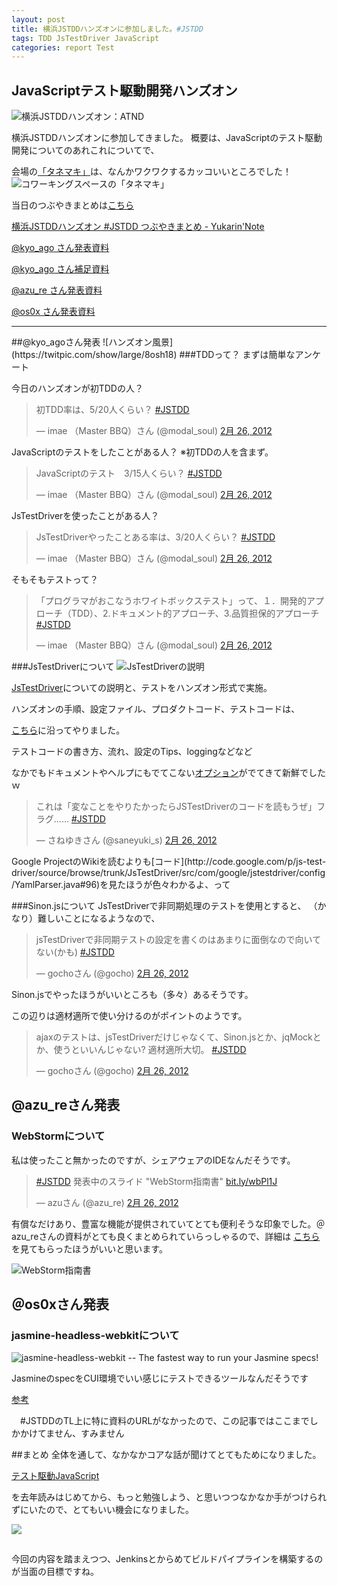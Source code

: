 ```yaml
---
layout: post
title: 横浜JSTDDハンズオンに参加しました。#JSTDD
tags: TDD JsTestDriver JavaScript
categories: report Test
---
```

JavaScriptテスト駆動開発ハンズオン
-----------------

![横浜JSTDDハンズオン：ATND](http://capture.heartrails.com/300x200/cool?http://atnd.org/events/25519)

横浜JSTDDハンズオンに参加してきました。
概要は、JavaScriptのテスト駆動開発についてのあれこれについてで、

会場の[「タネマキ」](http://tane-maki.net/)は、なんかワクワクするカッコいいところでした！
![コワーキングスペースの「タネマキ」](https://yukar.in/p/pz/123506436)

当日のつぶやきまとめは[こちら](https://yukar.in/note/ckFoT5)

[横浜JSTDDハンズオン #JSTDD つぶやきまとめ - Yukarin'Note](https://yukar.in/note/ckFoT5)


[@kyo_ago さん発表資料](http://0-9.tumblr.com/post/17020645713/jstestdriver-asynctestcase)

[@kyo_ago さん補足資料](https://yukar.in/note/ckFp4b)

[@azu_re さん発表資料](http://efcl.info/2012/0226/res3015/)

[@os0x さん発表資料]()

<hr />
##@kyo_agoさん発表
![ハンズオン風景](https://twitpic.com/show/large/8osh18)
###TDDって？
まずは簡単なアンケート

今日のハンズオンが初TDDの人？
<blockquote class="twitter-tweet" lang="ja"><p>初TDD率は、5/20人くらい？ <a href="https://twitter.com/search/%2523JSTDD">#JSTDD</a></p>&mdash; imae （Master BBQ）さん (@modal_soul) <a href="https://twitter.com/modal_soul/status/173620307347783680" data-datetime="2012-02-26T04:08:01+00:00">2月 26, 2012</a></blockquote>
<script src="//platform.twitter.com/widgets.js" charset="utf-8">
</script>

JavaScriptのテストをしたことがある人？
※初TDDの人を含まず。
<blockquote class="twitter-tweet" lang="ja"><p>JavaScriptのテスト　3/15人くらい？ <a href="https://twitter.com/search/%2523JSTDD">#JSTDD</a></p>&mdash; imae （Master BBQ）さん (@modal_soul) <a href="https://twitter.com/modal_soul/status/173620451766050816" data-datetime="2012-02-26T04:08:36+00:00">2月 26, 2012</a></blockquote>
<script src="//platform.twitter.com/widgets.js" charset="utf-8">
</script>

JsTestDriverを使ったことがある人？
<blockquote class="twitter-tweet" lang="ja"><p>JsTestDriverやったことある率は、3/20人くらい？ <a href="https://twitter.com/search/%2523JSTDD">#JSTDD</a></p>&mdash; imae （Master BBQ）さん (@modal_soul) <a href="https://twitter.com/modal_soul/status/173620584972943360" data-datetime="2012-02-26T04:09:07+00:00">2月 26, 2012</a></blockquote>
<script src="//platform.twitter.com/widgets.js" charset="utf-8">
</script>


そもそもテストって？
<blockquote class="twitter-tweet" lang="ja"><p>「プログラマがおこなうホワイトボックステスト」って、１．開発的アプローチ（TDD）、2.ドキュメント的アプローチ、3.品質担保的アプローチ <a href="https://twitter.com/search/%2523JSTDD">#JSTDD</a></p>&mdash; imae （Master BBQ）さん (@modal_soul) <a href="https://twitter.com/modal_soul/status/173622536502906880" data-datetime="2012-02-26T04:16:53+00:00">2月 26, 2012</a></blockquote>
<script src="//platform.twitter.com/widgets.js" charset="utf-8">
</script>


###JsTestDriverについて
![JsTestDriverの説明](http://gyazo.com/afad732dae49b26e0e44f1897d67b010.png)

[JsTestDriver](http://code.google.com/p/js-test-driver/)についての説明と、テストをハンズオン形式で実施。

ハンズオンの手順、設定ファイル、プロダクトコード、テストコードは、

[こちら](https://yukar.in/note/ckFp4b)に沿ってやりました。

テストコードの書き方、流れ、設定のTips、loggingなどなど

なかでもドキュメントやヘルプにもでてこない[オプション](http://code.google.com/p/js-test-driver/source/browse/trunk/JsTestDriver/src/com/google/jstestdriver/config/YamlParser.java#96)がでてきて新鮮でしたｗ

<blockquote class="twitter-tweet" lang="ja"><p>これは「変なことをやりたかったらJSTestDriverのコードを読もうぜ」フラグ…… <a href="https://twitter.com/search/%2523JSTDD">#JSTDD</a></p>&mdash; さねゆきさん (@saneyuki_s) <a href="https://twitter.com/saneyuki_s/status/173642014301224960" data-datetime="2012-02-26T05:34:16+00:00">2月 26, 2012</a></blockquote>
<script src="//platform.twitter.com/widgets.js" charset="utf-8">
</script>
Google ProjectのWikiを読むよりも[コード](http://code.google.com/p/js-test-driver/source/browse/trunk/JsTestDriver/src/com/google/jstestdriver/config/YamlParser.java#96)を見たほうが色々わかるよ、って

###Sinon.jsについて
JsTestDriverで非同期処理のテストを使用とすると、
（かなり）難しいことになるようなので、

<blockquote class="twitter-tweet" lang="ja"><p>jsTestDriverで非同期テストの設定を書くのはあまりに面倒なので向いてない(かも) <a href="https://twitter.com/search/%2523JSTDD">#JSTDD</a></p>&mdash; gochoさん (@gocho) <a href="https://twitter.com/gocho/status/173639264653942786" data-datetime="2012-02-26T05:23:21+00:00">2月 26, 2012</a></blockquote>
<script src="//platform.twitter.com/widgets.js" charset="utf-8">
</script>
Sinon.jsでやったほうがいいところも（多々）あるそうです。

この辺りは適材適所で使い分けるのがポイントのようです。
<blockquote class="twitter-tweet" lang="ja">
<p>ajaxのテストは、jsTestDriverだけじゃなくて、Sinon.jsとか、jqMockとか、使うといいんじゃない? 適材適所大切。 
<a href="https://twitter.com/search/%2523JSTDD">#JSTDD
</a>
</p>&mdash; gochoさん (@gocho) 
<a href="https://twitter.com/gocho/status/173642294325555202" data-datetime="2012-02-26T05:35:23+00:00">2月 26, 2012
</a>
</blockquote>
<script src="//platform.twitter.com/widgets.js" charset="utf-8">
</script>

## @azu_reさん発表 ##
### WebStormについて ###
私は使ったこと無かったのですが、シェアウェアのIDEなんだそうです。

<blockquote class="twitter-tweet" lang="ja">
<p>
<a href="https://twitter.com/search/%2523JSTDD">#JSTDD</a>
 発表中のスライド "WebStorm指南書" 
 <a href="http://t.co/t72fnvYh" title="http://bit.ly/wbPl1J">bit.ly/wbPl1J
 </a>
 </p>
 &mdash; azuさん (@azu_re) 
<a href="https://twitter.com/azu_re/status/173658374586646528" data-datetime="2012-02-26T06:39:17+00:00">2月 26, 2012
</a>
</blockquote>
<script src="//platform.twitter.com/widgets.js" charset="utf-8">
</script>

有償なだけあり、豊富な機能が提供されていてとても便利そうな印象でした。＠azu_reさんの資料がとても良くまとめられていらっしゃるので、詳細は 
[こちら](http://azu.github.com/slide/webstorm/webstorm.html) 
を見てもらったほうがいいと思います。

![WebStorm指南書](http://capture.heartrails.com/200x150/cool?http://azu.github.com/slide/webstorm/webstorm.html) 

## ＠os0xさん発表 ##
### jasmine-headless-webkitについて ###

![jasmine-headless-webkit -- The fastest way to run your Jasmine specs!](http://capture.heartrails.com/200x150/cool?http://johnbintz.github.com/jasmine-headless-webkit/)

JasmineのspecをCUI環境でいい感じにテストできるツールなんだそうです

[参考](https://github.com/pivotal/jasmine/wiki/Asynchronous-specs)

　#JSTDDのTL上に特に資料のURLがなかったので、この記事ではここまでしかかけてません、すみません


##まとめ
全体を通して、なかなかコアな話が聞けてとてもためになりました。

[テスト駆動JavaScript](http://www.amazon.co.jp/gp/product/4048707868/ref=as_li_ss_tl?ie=UTF8&tag=modalsoul-22&linkCode=as2&camp=247&creative=7399&creativeASIN=4048707868) 

を去年読みはじめてから、もっと勉強しよう、と思いつつなかなか手がつけられずにいたので、とてもいい機会になりました。


<a href="http://www.amazon.co.jp/gp/product/4048707868/ref=as_li_ss_il?ie=UTF8&tag=modalsoul-22&linkCode=as2&camp=247&creative=7399&creativeASIN=4048707868"><img border="0" src="http://ws.assoc-amazon.jp/widgets/q?_encoding=UTF8&Format=_SL110_&ASIN=4048707868&MarketPlace=JP&ID=AsinImage&WS=1&tag=modalsoul-22&ServiceVersion=20070822" /></a>

<img src="http://www.assoc-amazon.jp/e/ir?t=modalsoul-22&l=as2&o=9&a=4048707868" width="1" height="1" border="0" alt="" style="border:none !important; margin:0px !important;" />

今回の内容を踏まえつつ、Jenkinsとからめてビルドパイプラインを構築するのが当面の目標ですね。

